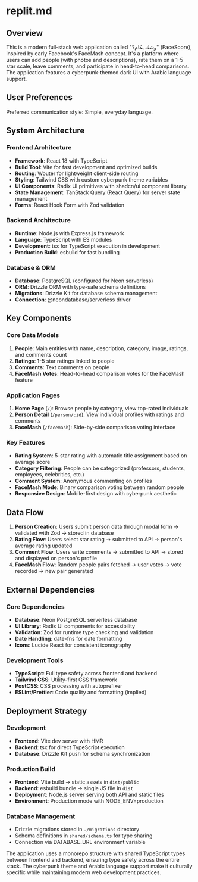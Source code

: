 # replit.md

## Overview

This is a modern full-stack web application called "وشك بكام؟" (FaceScore), inspired by early Facebook's FaceMash concept. It's a platform where users can add people (with photos and descriptions), rate them on a 1-5 star scale, leave comments, and participate in head-to-head comparisons. The application features a cyberpunk-themed dark UI with Arabic language support.

## User Preferences

Preferred communication style: Simple, everyday language.

## System Architecture

### Frontend Architecture
- **Framework**: React 18 with TypeScript
- **Build Tool**: Vite for fast development and optimized builds
- **Routing**: Wouter for lightweight client-side routing
- **Styling**: Tailwind CSS with custom cyberpunk theme variables
- **UI Components**: Radix UI primitives with shadcn/ui component library
- **State Management**: TanStack Query (React Query) for server state management
- **Forms**: React Hook Form with Zod validation

### Backend Architecture
- **Runtime**: Node.js with Express.js framework
- **Language**: TypeScript with ES modules
- **Development**: tsx for TypeScript execution in development
- **Production Build**: esbuild for fast bundling

### Database & ORM
- **Database**: PostgreSQL (configured for Neon serverless)
- **ORM**: Drizzle ORM with type-safe schema definitions
- **Migrations**: Drizzle Kit for database schema management
- **Connection**: @neondatabase/serverless driver

## Key Components

### Core Data Models
1. **People**: Main entities with name, description, category, image, ratings, and comments count
2. **Ratings**: 1-5 star ratings linked to people
3. **Comments**: Text comments on people
4. **FaceMash Votes**: Head-to-head comparison votes for the FaceMash feature

### Application Pages
1. **Home Page** (`/`): Browse people by category, view top-rated individuals
2. **Person Detail** (`/person/:id`): View individual profiles with ratings and comments
3. **FaceMash** (`/facemash`): Side-by-side comparison voting interface

### Key Features
- **Rating System**: 5-star rating with automatic title assignment based on average score
- **Category Filtering**: People can be categorized (professors, students, employees, celebrities, etc.)
- **Comment System**: Anonymous commenting on profiles
- **FaceMash Mode**: Binary comparison voting between random people
- **Responsive Design**: Mobile-first design with cyberpunk aesthetic

## Data Flow

1. **Person Creation**: Users submit person data through modal form → validated with Zod → stored in database
2. **Rating Flow**: Users select star rating → submitted to API → person's average rating updated
3. **Comment Flow**: Users write comments → submitted to API → stored and displayed on person's profile
4. **FaceMash Flow**: Random people pairs fetched → user votes → vote recorded → new pair generated

## External Dependencies

### Core Dependencies
- **Database**: Neon PostgreSQL serverless database
- **UI Library**: Radix UI components for accessibility
- **Validation**: Zod for runtime type checking and validation
- **Date Handling**: date-fns for date formatting
- **Icons**: Lucide React for consistent iconography

### Development Tools
- **TypeScript**: Full type safety across frontend and backend
- **Tailwind CSS**: Utility-first CSS framework
- **PostCSS**: CSS processing with autoprefixer
- **ESLint/Prettier**: Code quality and formatting (implied)

## Deployment Strategy

### Development
- **Frontend**: Vite dev server with HMR
- **Backend**: tsx for direct TypeScript execution
- **Database**: Drizzle Kit push for schema synchronization

### Production Build
- **Frontend**: Vite build → static assets in `dist/public`
- **Backend**: esbuild bundle → single JS file in `dist`
- **Deployment**: Node.js server serving both API and static files
- **Environment**: Production mode with NODE_ENV=production

### Database Management
- Drizzle migrations stored in `./migrations` directory
- Schema definitions in `shared/schema.ts` for type sharing
- Connection via DATABASE_URL environment variable

The application uses a monorepo structure with shared TypeScript types between frontend and backend, ensuring type safety across the entire stack. The cyberpunk theme and Arabic language support make it culturally specific while maintaining modern web development practices.
